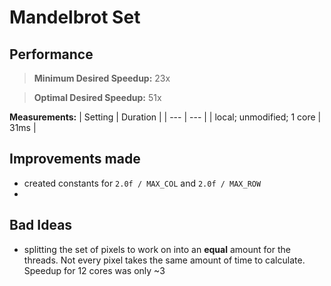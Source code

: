 # Mandelbrot Set

## Performance

> **Minimum Desired Speedup:** 23x

> **Optimal Desired Speedup:** 51x

**Measurements:**
| Setting | Duration |
| --- |  --- |
| local; unmodified; 1 core | 31ms | 

## Improvements made

- created constants for `2.0f / MAX_COL` and `2.0f / MAX_ROW`
- 

## Bad Ideas

- splitting the set of pixels to work on into an **equal** amount for the threads. Not every pixel takes the same amount of time to calculate. Speedup for 12 cores was only ~3